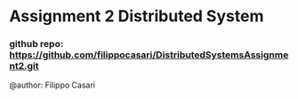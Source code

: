 # Assignment 2 Distributed System
### github repo: https://github.com/filippocasari/DistributedSystemsAssignment2.git
@author: Filippo Casari